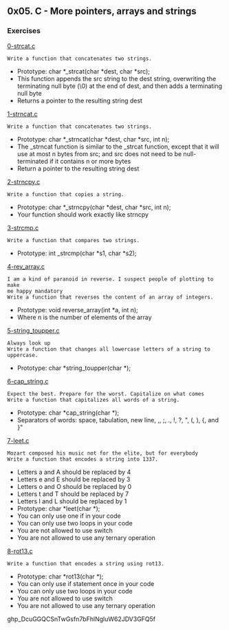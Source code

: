 ## 0x05. C - More pointers, arrays and strings

### Exercises
[0-strcat.c](./0-strcat.c)
```
Write a function that concatenates two strings.
```
* Prototype: char *_strcat(char *dest, char *src);
* This function appends the src string to the dest string, overwriting the
  terminating null byte (\0) at the end of dest, and then adds a terminating
  null byte
* Returns a pointer to the resulting string dest

[1-strncat.c](./1-strncat.c)
```
Write a function that concatenates two strings.
```
* Prototype: char *_strncat(char *dest, char *src, int n);
* The _strncat function is similar to the _strcat function, except that
  it will use at most n bytes from src; and
  src does not need to be null-terminated if it contains n or more bytes
* Return a pointer to the resulting string dest

[2-strncpy.c](./2-strncpy.c)
```
Write a function that copies a string.
```
* Prototype: char *_strncpy(char *dest, char *src, int n);
* Your function should work exactly like strncpy

[3-strcmp.c](./3-strcmp.c)
```
Write a function that compares two strings.
```
* Prototype: int _strcmp(char *s1, char *s2);

[4-rev_array.c](./4-rev_array.c)
```
I am a kind of paranoid in reverse. I suspect people of plotting to make
me happy mandatory
Write a function that reverses the content of an array of integers.
```
* Prototype: void reverse_array(int *a, int n);
* Where n is the number of elements of the array

[5-string_toupper.c](./5-string_toupper.c)
```
Always look up
Write a function that changes all lowercase letters of a string to uppercase.
```
* Prototype: char *string_toupper(char *);

[6-cap_string.c](./6-cap_string.c)
```
Expect the best. Prepare for the worst. Capitalize on what comes
Write a function that capitalizes all words of a string.
```
* Prototype: char *cap_string(char *);
* Separators of words: space, tabulation, new line, ,, ;, ., !, ?,
  ", (, ), {, and }"

[7-leet.c](./7-leet.c)
```
Mozart composed his music not for the elite, but for everybody
Write a function that encodes a string into 1337.
```
* Letters a and A should be replaced by 4
* Letters e and E should be replaced by 3
* Letters o and O should be replaced by 0
* Letters t and T should be replaced by 7
* Letters l and L should be replaced by 1
* Prototype: char *leet(char *);
* You can only use one if in your code
* You can only use two loops in your code
* You are not allowed to use switch
* You are not allowed to use any ternary operation

[8-rot13.c](./8-rot13.c)
```
Write a function that encodes a string using rot13.
```
* Prototype: char *rot13(char *);
* You can only use if statement once in your code
* You can only use two loops in your code
* You are not allowed to use switch
* You are not allowed to use any ternary operation

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
